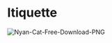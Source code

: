 # Itiquette

![Nyan-Cat-Free-Download-PNG](https://user-images.githubusercontent.com/37870813/203255656-3f6fdfb7-ebbd-46a5-ac38-5e2e60678a93.png)
